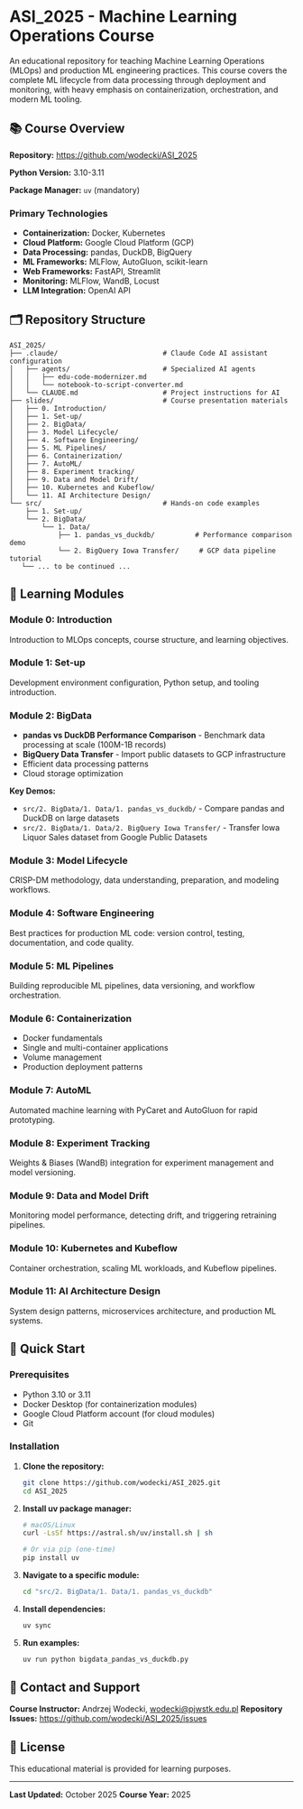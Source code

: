 # ASI_2025 - Machine Learning Operations Course

An educational repository for teaching Machine Learning Operations (MLOps) and production ML engineering practices. This course covers the complete ML lifecycle from data processing through deployment and monitoring, with heavy emphasis on containerization, orchestration, and modern ML tooling.

## 📚 Course Overview

**Repository:** https://github.com/wodecki/ASI_2025

**Python Version:** 3.10-3.11

**Package Manager:** `uv` (mandatory)

### Primary Technologies

- **Containerization:** Docker, Kubernetes
- **Cloud Platform:** Google Cloud Platform (GCP)
- **Data Processing:** pandas, DuckDB, BigQuery
- **ML Frameworks:** MLFlow, AutoGluon, scikit-learn
- **Web Frameworks:** FastAPI, Streamlit
- **Monitoring:** MLFlow, WandB, Locust
- **LLM Integration:** OpenAI API

## 🗂️ Repository Structure

```
ASI_2025/
├── .claude/                          # Claude Code AI assistant configuration
│   ├── agents/                       # Specialized AI agents
│   │   ├── edu-code-modernizer.md
│   │   └── notebook-to-script-converter.md
│   └── CLAUDE.md                     # Project instructions for AI
├── slides/                           # Course presentation materials
│   ├── 0. Introduction/
│   ├── 1. Set-up/
│   ├── 2. BigData/
│   ├── 3. Model Lifecycle/
│   ├── 4. Software Engineering/
│   ├── 5. ML Pipelines/
│   ├── 6. Containerization/
│   ├── 7. AutoML/
│   ├── 8. Experiment tracking/
│   ├── 9. Data and Model Drift/
│   ├── 10. Kubernetes and Kubeflow/
│   └── 11. AI Architecture Design/
└── src/                              # Hands-on code examples
    ├── 1. Set-up/
    └── 2. BigData/
        └── 1. Data/
            ├── 1. pandas_vs_duckdb/          # Performance comparison demo
            └── 2. BigQuery Iowa Transfer/     # GCP data pipeline tutorial
   └── ... to be continued ...
```

## 🎯 Learning Modules

### Module 0: Introduction
Introduction to MLOps concepts, course structure, and learning objectives.

### Module 1: Set-up
Development environment configuration, Python setup, and tooling introduction.

### Module 2: BigData
- **pandas vs DuckDB Performance Comparison** - Benchmark data processing at scale (100M-1B records)
- **BigQuery Data Transfer** - Import public datasets to GCP infrastructure
- Efficient data processing patterns
- Cloud storage optimization

**Key Demos:**
- `src/2. BigData/1. Data/1. pandas_vs_duckdb/` - Compare pandas and DuckDB on large datasets
- `src/2. BigData/1. Data/2. BigQuery Iowa Transfer/` - Transfer Iowa Liquor Sales dataset from Google Public Datasets

### Module 3: Model Lifecycle
CRISP-DM methodology, data understanding, preparation, and modeling workflows.

### Module 4: Software Engineering
Best practices for production ML code: version control, testing, documentation, and code quality.

### Module 5: ML Pipelines
Building reproducible ML pipelines, data versioning, and workflow orchestration.

### Module 6: Containerization
- Docker fundamentals
- Single and multi-container applications
- Volume management
- Production deployment patterns

### Module 7: AutoML
Automated machine learning with PyCaret and AutoGluon for rapid prototyping.

### Module 8: Experiment Tracking
Weights & Biases (WandB) integration for experiment management and model versioning.

### Module 9: Data and Model Drift
Monitoring model performance, detecting drift, and triggering retraining pipelines.

### Module 10: Kubernetes and Kubeflow
Container orchestration, scaling ML workloads, and Kubeflow pipelines.

### Module 11: AI Architecture Design
System design patterns, microservices architecture, and production ML systems.

## 🚀 Quick Start

### Prerequisites

- Python 3.10 or 3.11
- Docker Desktop (for containerization modules)
- Google Cloud Platform account (for cloud modules)
- Git

### Installation

1. **Clone the repository:**
   ```bash
   git clone https://github.com/wodecki/ASI_2025.git
   cd ASI_2025
   ```

2. **Install uv package manager:**
   ```bash
   # macOS/Linux
   curl -LsSf https://astral.sh/uv/install.sh | sh

   # Or via pip (one-time)
   pip install uv
   ```

3. **Navigate to a specific module:**
   ```bash
   cd "src/2. BigData/1. Data/1. pandas_vs_duckdb"
   ```

4. **Install dependencies:**
   ```bash
   uv sync
   ```

5. **Run examples:**
   ```bash
   uv run python bigdata_pandas_vs_duckdb.py
   ```

## 📧 Contact and Support

**Course Instructor:** Andrzej Wodecki, wodecki@pjwstk.edu.pl
**Repository Issues:** https://github.com/wodecki/ASI_2025/issues

## 📄 License

This educational material is provided for learning purposes. 

---

**Last Updated:** October 2025
**Course Year:** 2025
